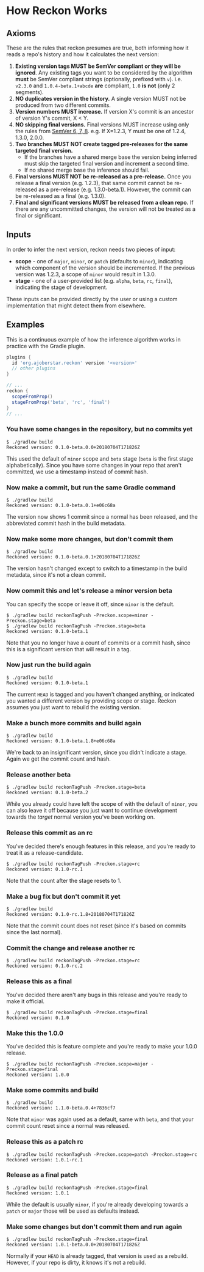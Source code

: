 # How Reckon Works

## Axioms

These are the rules that reckon presumes are true, both informing how it reads a repo's history and how it calculates the next version:

1.  **Existing version tags MUST be SemVer compliant or they will be ignored**. Any existing tags you want to be considered by the algorithm **must** be SemVer compliant strings (optionally, prefixed with `v`). i.e. `v2.3.0` and `1.0.4-beta.1+abcde` **are** compliant, `1.0` **is not** (only 2 segments).
1.  **NO duplicates version in the history.** A single version MUST not be produced from two different commits.
1.  **Version numbers MUST increase.** If version X's commit is an ancestor of version Y's commit, X < Y.
1.  **NO skipping final versions.** Final versions MUST increase using only the rules from [SemVer 6, 7, 8](http://semver.org/spec/v2.0.0.html). e.g. If X=1.2.3, Y must be one of 1.2.4, 1.3.0, 2.0.0.
1.  **Two branches MUST NOT create tagged pre-releases for the same targeted final version.**
    - If the branches have a shared merge base the version being inferred must skip the targeted final version and increment a second time.
    - If no shared merge base the inference should fail.
1.  **Final versions MUST NOT be re-released as a pre-release.** Once you release a final version (e.g. 1.2.3), that same commit cannot be re-released as a pre-release (e.g. 1.3.0-beta.1). However, the commit can be re-released as a final (e.g. 1.3.0).
1.  **Final and significant versions MUST be released from a clean repo.** If there are any uncommitted changes, the version will not be treated as a final or significant.

## Inputs

In order to infer the next version, reckon needs two pieces of input:

- **scope** - one of `major`, `minor`, or `patch` (defaults to `minor`), indicating which component of the version should be incremented. If the previous version was 1.2.3, a scope of `minor` would result in 1.3.0.
- **stage** - one of a user-provided list (e.g. `alpha`, `beta`, `rc`, `final`), indicating the stage of development.

These inputs can be provided directly by the user or using a custom implementation that might detect them from elsewhere.

## Examples

This is a continuous example of how the inference algorithm works in practice with the Gradle plugin.

```groovy
plugins {
  id 'org.ajoberstar.reckon' version '<version>'
  // other plugins
}

// ...
reckon {
  scopeFromProp()
  stageFromProp('beta', 'rc', 'final')
}
// ...
```

### You have some changes in the repository, but no commits yet

```
$ ./gradlew build
Reckoned version: 0.1.0-beta.0.0+20180704T171826Z
```

This used the default of `minor` scope and `beta` stage (`beta` is the first stage alphabetically). Since you have some changes in your repo that aren't committed, we use a timestamp instead of commit hash.

### Now make a commit, but run the same Gradle command

```
$ ./gradlew build
Reckoned version: 0.1.0-beta.0.1+e06c68a
```

The version now shows 1 commit since a normal has been released, and the abbreviated commit hash in the build metadata.

### Now make some more changes, but don't commit them

```
$ ./gradlew build
Reckoned version: 0.1.0-beta.0.1+20180704T171826Z
```

The version hasn't changed except to switch to a timestamp in the build metadata, since it's not a clean commit.

### Now commit this and let's release a minor version beta

You can specify the scope or leave it off, since `minor` is the default.

```
$ ./gradlew build reckonTagPush -Preckon.scope=minor -Preckon.stage=beta
$ ./gradlew build reckonTagPush -Preckon.stage=beta
Reckoned version: 0.1.0-beta.1
```

Note that you no longer have a count of commits or a commit hash, since this is a significant version that will result in a tag.

### Now just run the build again

```
$ ./gradlew build
Reckoned version: 0.1.0-beta.1
```

The current `HEAD` is tagged and you haven't changed anything, or indicated you wanted a different version by providing scope or stage. Reckon assumes you just want to rebuild the existing version.

### Make a bunch more commits and build again

```
$ ./gradlew build
Reckoned version: 0.1.0-beta.1.8+e06c68a
```

We're back to an insignificant version, since you didn't indicate a stage. Again we get the commit count and hash.

### Release another beta

```
$ ./gradlew build reckonTagPush -Preckon.stage=beta
Reckoned version: 0.1.0-beta.2
```

While you already could have left the scope of with the default of `minor`, you can also leave it off because you just want to continue development towards the _target_ normal version you've been working on.

### Release this commit as an rc

You've decided there's enough features in this release, and you're ready to treat it as a release-candidate.

```
$ ./gradlew build reckonTagPush -Preckon.stage=rc
Reckoned version: 0.1.0-rc.1
```

Note that the count after the stage resets to 1.

### Make a bug fix but don't commit it yet

```
$ ./gradlew build
Reckoned version: 0.1.0-rc.1.8+20180704T171826Z
```

Note that the commit count does not reset (since it's based on commits since the last normal).

### Commit the change and release another rc

```
$ ./gradlew build reckonTagPush -Preckon.stage=rc
Reckoned version: 0.1.0-rc.2
```

### Release this as a final

You've decided there aren't any bugs in this release and you're ready to make it official.

```
$ ./gradlew build reckonTagPush -Preckon.stage=final
Reckoned version: 0.1.0
```

### Make this the 1.0.0

You've decided this is feature complete and you're ready to make your 1.0.0 release.

```
$ ./gradlew build reckonTagPush -Preckon.scope=major -Preckon.stage=final
Reckoned version: 1.0.0
```

### Make some commits and build

```
$ ./gradlew build
Reckoned version: 1.1.0-beta.0.4+7836cf7
```

Note that `minor` was again used as a default, same with `beta`, and that your commit count reset since a normal was released.

### Release this as a patch rc

```
$ ./gradlew build reckonTagPush -Preckon.scope=patch -Preckon.stage=rc
Reckoned version: 1.0.1-rc.1
```

### Release as a final patch

```
$ ./gradlew build reckonTagPush -Preckon.stage=final
Reckoned version: 1.0.1
```

While the default is usually `minor`, if you're already developing towards a `patch` or `major` those will be used as defaults instead.

### Make some changes but don't commit them and run again

```
$ ./gradlew build reckonTagPush -Preckon.stage=final
Reckoned version: 1.0.1-beta.0.0+20180704T171826Z
```

Normally if your `HEAD` is already tagged, that version is used as a rebuild. However, if your repo is dirty, it knows it's not a rebuild.
